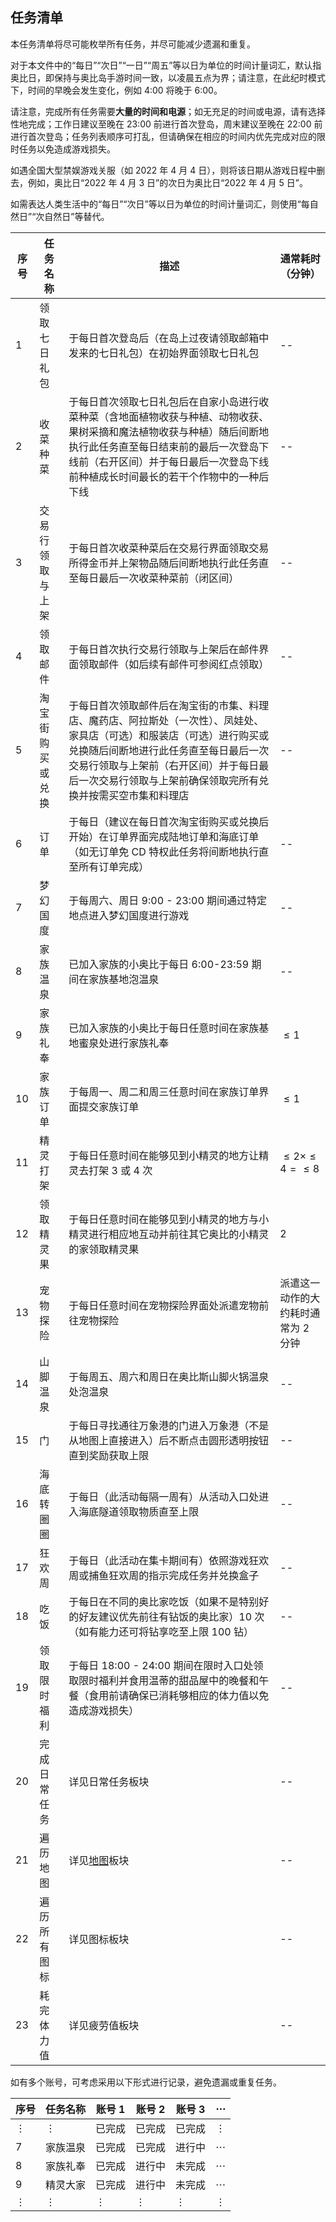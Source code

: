 ## 任务清单

本任务清单将尽可能枚举所有任务，并尽可能减少遗漏和重复。

对于本文件中的“每日”“次日”“一日”“周五”等以日为单位的时间计量词汇，默认指奥比日，即保持与奥比岛手游时间一致，以凌晨五点为界；请注意，在此纪时模式下，时间的早晚会发生变化，例如 4:00 将晚于 6:00。

请注意，完成所有任务需要**大量的时间和电源**；如无充足的时间或电源，请有选择性地完成；工作日建议至晚在 23:00 前进行首次登岛，周末建议至晚在 22:00 前进行首次登岛；任务列表顺序可打乱，但请确保在相应的时间内优先完成对应的限时任务以免造成游戏损失。

如遇全国大型禁娱游戏关服（如 2022 年 4 月 4 日），则将该日期从游戏日程中删去，例如，奥比日“2022 年 4 月 3 日”的次日为奥比日“2022 年 4 月 5 日”。

如需表达人类生活中的“每日”“次日”等以日为单位的时间计量词汇，则使用“每自然日”“次自然日”等替代。

| 序号 | 任务名称 | 描述 | 通常耗时（分钟） |
| - | - | - | - |
| 1 | 领取七日礼包 | 于每日首次登岛后（在岛上过夜请领取邮箱中发来的七日礼包）在初始界面领取七日礼包 | -- |
| 2 | 收菜种菜 | 于每日首次领取七日礼包后在自家小岛进行收菜种菜（含地面植物收获与种植、动物收获、果树采摘和魔法植物收获与种植）随后间断地执行此任务直至每日结束前的最后一次登岛下线前（右开区间）并于每日最后一次登岛下线前种植成长时间最长的若干个作物中的一种后下线 | -- |
| 3 | 交易行领取与上架 | 于每日首次收菜种菜后在交易行界面领取交易所得金币并上架物品随后间断地执行此任务直至每日最后一次收菜种菜前（闭区间） | -- |
| 4 | 领取邮件 | 于每日首次执行交易行领取与上架后在邮件界面领取邮件（如后续有邮件可参阅红点领取） | -- |
| 5 | 淘宝街购买或兑换 | 于每日首次领取邮件后在淘宝街的市集、料理店、魔药店、阿拉斯处（一次性）、凤娃处、家具店（可选）和服装店（可选）进行购买或兑换随后间断地进行此任务直至每日最后一次交易行领取与上架前（右开区间）并于每日最后一次交易行领取与上架前确保领取完所有兑换并按需买空市集和料理店 | -- |
| 6 | 订单 | 于每日（建议在每日首次淘宝街购买或兑换后开始）在订单界面完成陆地订单和海底订单（如无订单免 CD 特权此任务将间断地执行直至所有订单完成） | -- |
| 7 | 梦幻国度 | 于每周六、周日 9:00 - 23:00 期间通过特定地点进入梦幻国度进行游戏 | -- |
| 8 | 家族温泉 | 已加入家族的小奥比于每日 6:00-23:59 期间在家族基地泡温泉 | -- |
| 9 | 家族礼奉 | 已加入家族的小奥比于每日任意时间在家族基地蜜泉处进行家族礼奉 | $\leqslant 1$ |
| 10 | 家族订单 | 于每周一、周二和周三任意时间在家族订单界面提交家族订单 | $\leqslant 1$ |
| 11 | 精灵打架 | 于每日任意时间在能够见到小精灵的地方让精灵去打架 3 或 4 次 | $\leqslant 2 \times \leqslant 4 = \leqslant 8$ |
| 12 | 领取精灵果 | 于每日任意时间在能够见到小精灵的地方与小精灵进行相应地互动并前往其它奥比的小精灵的家领取精灵果 | $2$ |
| 13 | 宠物探险 | 于每日任意时间在宠物探险界面处派遣宠物前往宠物探险 | 派遣这一动作的大约耗时通常为 $2$ 分钟 |
| 14 | 山脚温泉 | 于每周五、周六和周日在奥比斯山脚火锅温泉处泡温泉 | -- |
| 15 | 门 | 于每日寻找通往万象港的门进入万象港（不是从地图上直接进入）后不断点击圆形透明按钮直到奖励获取上限 | -- |
| 16 | 海底转圈圈 | 于每日（此活动每隔一周有）从活动入口处进入海底隧道领取物质直至上限 | -- |
| 17 | 狂欢周 | 于每日（此活动在集卡期间有）依照游戏狂欢周或捕鱼狂欢周的指示完成任务并兑换盒子 | -- |
| 18 | 吃饭 | 于每日在不同的奥比家吃饭（如果不是特别好的好友建议优先前往有钻饭的奥比家）10 次（如有能力还可将钻享吃至上限 100 钻） | -- |
| 19 | 领取限时福利 | 于每日 18:00 - 24:00 期间在限时入口处领取限时福利并食用温蒂的甜品屋中的晚餐和午餐（食用前请确保已消耗够相应的体力值以免造成游戏损失） | -- |
| 20 | 完成日常任务 | 详见日常任务板块 | -- |
| 21 | 遍历地图 | 详见[地图](./Maps/README.md)板块 | -- |
| 22 | 遍历所有图标 | 详见图标板块 | -- |
| 23 | 耗完体力值 | 详见疲劳值板块 | -- |


如有多个账号，可考虑采用以下形式进行记录，避免遗漏或重复任务。

| 序号 | 任务名称 | 账号 1 | 账号 2 | 账号 3 | $\cdots$ |
| - | - | - | - | - | - |
| $\vdots$ | $\vdots$ | 已完成 | 已完成 | 已完成 | $\vdots$ |
| 7 | 家族温泉 | 已完成 | 已完成 | 进行中 | $\cdots$ |
| 8 | 家族礼奉 | 已完成 | 进行中 | 未完成 | $\cdots$ |
| 9 | 精灵大家 | 已完成 | 进行中 | 未完成 | $\cdots$ |
| $\vdots$ | $\vdots$ | $\vdots$ | $\vdots$ | $\vdots$ | $\vdots$ |
